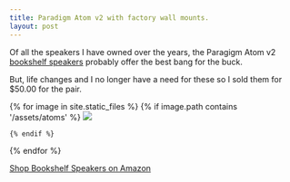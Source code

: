 ```yaml
---
title: Paradigm Atom v2 with factory wall mounts.
layout: post
---
```


Of all the speakers I have owned over the years, the Paragigm Atom v2 [bookshelf speakers](https://amzn.to/3Bq9qML) probably offer the best bang for the buck.

But, life changes and I no longer have a need for these so I sold them for $50.00 for the pair.

<div class="image-gallery">
  {% for image in site.static_files %}
    {% if image.path contains '/assets/atoms' %}
     <a href="{{image.path}}">  <img src="{{ image.path  | resize: "800x800" }}"></a>

    {% endif %}
  {% endfor %}
</div>

[Shop Bookshelf Speakers on Amazon](https://amzn.to/3Bq9qML)
